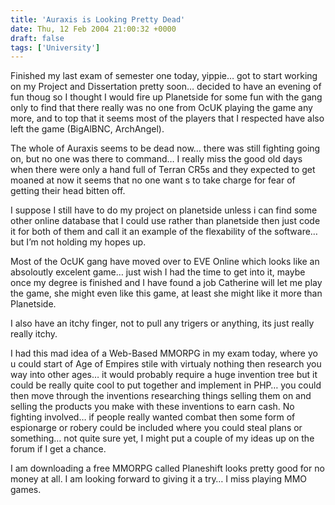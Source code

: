 ```yaml
---
title: 'Auraxis is Looking Pretty Dead'
date: Thu, 12 Feb 2004 21:00:32 +0000
draft: false
tags: ['University']
---
```


Finished my last exam of semester one today, yippie… got to start working on my Project and Dissertation pretty soon… decided to have an evening of fun thoug so I thought I would fire up Planetside for some fun with the gang only to find that there really was no one from OcUK playing the game any more, and to top that it seems most of the players that I respected have also left the game (BigAlBNC, ArchAngel).

The whole of Auraxis seems to be dead now… there was still fighting going on, but no one was there to command… I really miss the good old days when there were only a hand full of Terran CR5s and they expected to get moaned at now it seems that no one want s to take charge for fear of getting their head bitten off.

I suppose I still have to do my project on planetside unless i can find some other online database that I could use rather than planetside then just code it for both of them and call it an example of the flexability of the software… but I’m not holding my hopes up.

Most of the OcUK gang have moved over to EVE Online which looks like an absoloutly excelent game… just wish I had the time to get into it, maybe once my degree is finished and I have found a job Catherine will let me play the game, she might even like this game, at least she might like it more than Planetside.

I also have an itchy finger, not to pull any trigers or anything, its just really really itchy.

I had this mad idea of a Web-Based MMORPG in my exam today, where yo u could start of Age of Empires stile with virtualy nothing then research you way into other ages… it would probably require a huge invention tree but it could be really quite cool to put together and implement in PHP… you could then move through the inventions researching things selling them on and selling the products you make with these inventions to earn cash. No fighting involved… if people really wanted combat then some form of espionarge or robery could be included where you could steal plans or something… not quite sure yet, I might put a couple of my ideas up on the forum if I get a chance.

I am downloading a free MMORPG called Planeshift looks pretty good for no money at all. I am looking forward to giving it a try… I miss playing MMO games.